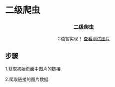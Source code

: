 # 二级爬虫

<!-- PROJECT LOGO -->

<p align="center">
  <h3 align="center">二级爬虫</h3>
  <p align="center">
    C语言实现！
    <a href="https://github.com/LETOMATO/SPIDER-test/blob/master/imgUrl.png">查看测试图片</a>
  </p>

</p>

## 步骤

1.获取初始页面中图片的链接

2.爬取链接的图片数据
